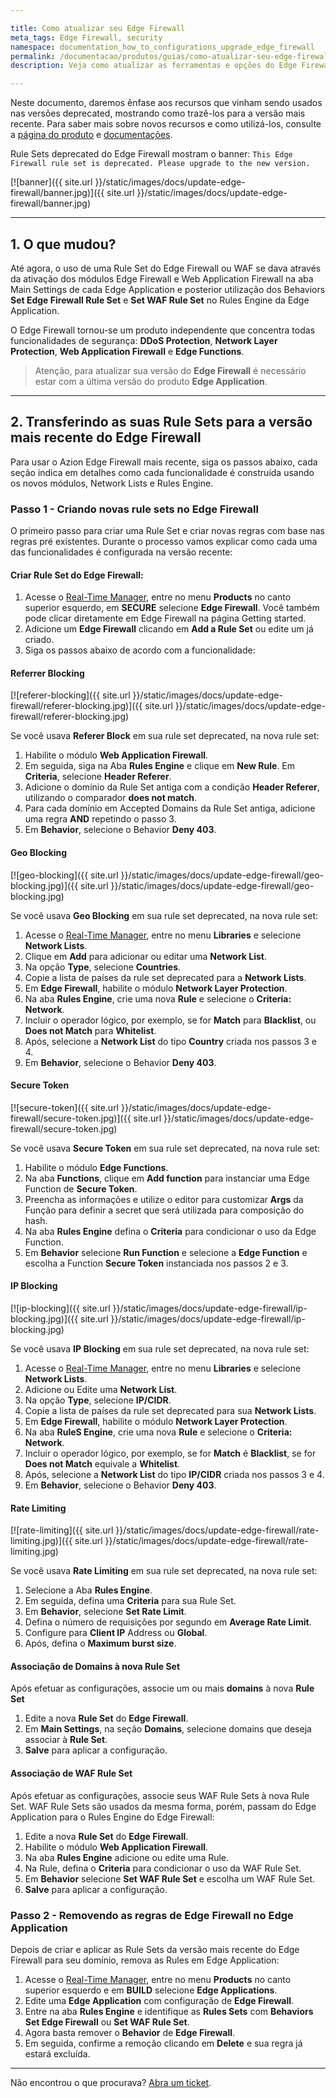 ```yaml
---

title: Como atualizar seu Edge Firewall
meta_tags: Edge Firewall, security
namespace: documentation_how_to_configurations_upgrade_edge_firewall
permalink: /documentacao/produtos/guias/como-atualizar-seu-edge-firewall/
description: Veja como atualizar as ferramentas e opções do Edge Firewall

---
```


Neste documento, daremos ênfase aos recursos que vinham sendo usados nas versões deprecated, mostrando como trazê-los para a versão mais recente. Para saber mais sobre novos recursos e como utilizá-los, consulte a [página do produto](https://www.azion.com/pt-br/produtos/edge-firewall/) e [documentações](https://www.azion.com/en/documentation/products/edge-firewall/).

Rule Sets deprecated do Edge Firewall mostram o banner: `This Edge Firewall rule set is deprecated. Please upgrade to the new version.`

[![banner]({{ site.url }}/static/images/docs/update-edge-firewall/banner.jpg)]({{ site.url }}/static/images/docs/update-edge-firewall/banner.jpg)


---

## 1. O que mudou?

Até agora, o uso de uma Rule Set do Edge Firewall ou WAF se dava através da ativação dos módulos Edge Firewall e Web Application Firewall na aba Main Settings de cada Edge Application e posterior utilização dos Behaviors **Set Edge Firewall Rule Set** e **Set WAF Rule Set** no Rules Engine da Edge Application.

O Edge Firewall tornou-se um produto independente que concentra todas funcionalidades de segurança: **DDoS Protection**, **Network Layer Protection**, **Web Application Firewall** e **Edge Functions**.

> Atenção, para atualizar sua versão do **Edge Firewall** é necessário estar com a última versão do produto **Edge Application**.

---

## 2. Transferindo as suas Rule Sets para a versão mais recente do Edge Firewall

Para usar o Azion Edge Firewall mais recente, siga os passos abaixo, cada seção indica em detalhes como cada funcionalidade é construída usando os novos módulos, Network Lists e Rules Engine.

### Passo 1 - Criando novas rule sets no Edge Firewall

O primeiro passo para criar uma Rule Set e criar novas regras com base nas regras pré existentes. Durante o processo vamos explicar como cada uma das funcionalidades é configurada na versão recente:

#### Criar Rule Set do Edge Firewall:

1. Acesse o [Real-Time Manager](https://manager.azion.com/), entre no menu **Products** no canto superior esquerdo, em **SECURE** selecione **Edge Firewall**. Você também pode clicar diretamente em Edge Firewall na página Getting started.
2. Adicione um **Edge Firewall** clicando em **Add a Rule Set** ou edite um já criado.
3. Siga os passos abaixo de acordo com a funcionalidade:

#### Referrer Blocking

[![referer-blocking]({{ site.url }}/static/images/docs/update-edge-firewall/referer-blocking.jpg)]({{ site.url }}/static/images/docs/update-edge-firewall/referer-blocking.jpg)

Se você usava **Referer Block** em sua rule set deprecated, na nova rule set:

1. Habilite o módulo **Web Application Firewall**.
2. Em seguida, siga na Aba **Rules Engine** e clique em **New Rule**. Em **Criteria**, selecione **Header Referer**.
3. Adicione o domínio da Rule Set antiga com a condição **Header Referer**, utilizando o comparador **does not match**.
4. Para cada domínio em Accepted Domains da Rule Set antiga, adicione uma regra **AND** repetindo o passo 3.
5. Em **Behavior**, selecione o Behavior **Deny 403**.

#### Geo Blocking

[![geo-blocking]({{ site.url }}/static/images/docs/update-edge-firewall/geo-blocking.jpg)]({{ site.url }}/static/images/docs/update-edge-firewall/geo-blocking.jpg)

Se você usava **Geo Blocking** em sua rule set deprecated, na nova rule set:

1. Acesse o [Real-Time Manager](https://manager.azion.com/), entre no menu **Libraries** e selecione **Network Lists**.
2. Clique em **Add** para adicionar ou editar uma **Network List**.
3. Na opção **Type**, selecione **Countries**.
4. Copie a lista de países da rule set deprecated para a **Network Lists**.
5. Em **Edge Firewall**, habilite o módulo **Network Layer Protection**.
6. Na aba **Rules Engine**, crie uma nova **Rule** e selecione o **Criteria: Network**.
7. Incluir o operador lógico, por exemplo, se for **Match** para **Blacklist**, ou **Does not Match** para **Whitelist**.
8. Após, selecione a **Network List** do tipo **Country** criada nos passos 3 e 4.
9. Em **Behavior**, selecione o Behavior **Deny 403**.

#### Secure Token

[![secure-token]({{ site.url }}/static/images/docs/update-edge-firewall/secure-token.jpg)]({{ site.url }}/static/images/docs/update-edge-firewall/secure-token.jpg)

Se você usava **Secure Token** em sua rule set deprecated, na nova rule set:

1. Habilite o módulo **Edge Functions**.
2. Na aba **Functions**, clique em **Add function** para instanciar uma Edge Function de **Secure Token**.
3. Preencha as informações e utilize o editor para customizar **Args** da Função para definir a secret que será utilizada para composição do hash.
4. Na aba **Rules Engine** defina o **Criteria** para condicionar o uso da Edge Function.
5. Em **Behavior** selecione **Run Function** e selecione a **Edge Function** e escolha a Function **Secure Token** instanciada nos passos 2 e 3.

#### IP Blocking

[![ip-blocking]({{ site.url }}/static/images/docs/update-edge-firewall/ip-blocking.jpg)]({{ site.url }}/static/images/docs/update-edge-firewall/ip-blocking.jpg)

Se você usava **IP Blocking** em sua rule set deprecated, na nova rule set:

1. Acesse o [Real-Time Manager](https://manager.azion.com/), entre no menu **Libraries** e selecione **Network Lists**.
2. Adicione ou Edite uma **Network List**.
3. Na opção **Type**, selecione **IP/CIDR**.
4. Copie a lista de países da rule set deprecated para sua **Network Lists**.
5. Em **Edge Firewall**, habilite o módulo **Network Layer Protection**.
6. Na aba **RuleS Engine**, crie uma nova **Rule** e selecione o **Criteria: Network**.
7. Incluir o operador lógico, por exemplo, se for **Match** é **Blacklist**, se for **Does not Match** equivale a **Whitelist**.
8. Após, selecione a **Network List** do tipo **IP/CIDR** criada nos passos 3 e 4.
9. Em **Behavior**, selecione o Behavior **Deny 403**.

#### Rate Limiting

[![rate-limiting]({{ site.url }}/static/images/docs/update-edge-firewall/rate-limiting.jpg)]({{ site.url }}/static/images/docs/update-edge-firewall/rate-limiting.jpg)

Se você usava **Rate Limiting** em sua rule set deprecated, na nova rule set:

1. Selecione a Aba **Rules Engine**.
2. Em seguida, defina uma **Criteria** para sua Rule Set.
3. Em **Behavior**, selecione **Set Rate Limit**.
4. Defina o número de requisições por segundo em **Average Rate Limit**.
5. Configure para **Client IP** Address ou **Global**.
6. Após, defina o **Maximum burst size**.

#### Associação de Domains à nova Rule Set

Após efetuar as configurações, associe um ou mais **domains** à nova **Rule Set**

1. Edite a nova **Rule Set** do **Edge Firewall**.
2. Em **Main Settings**, na seção **Domains**, selecione domains que deseja associar à **Rule Set**.
3. **Salve** para aplicar a configuração.

#### Associação de WAF Rule Set

Após efetuar as configurações, associe seus WAF Rule Sets à nova Rule Set. WAF Rule Sets são usados da mesma forma, porém, passam do Edge Application para o Rules Engine do Edge Firewall:

1. Edite a nova **Rule Set** do **Edge Firewall**.
2. Habilite o módulo **Web Application Firewall**.
3. Na aba **Rules Engine** adicione ou edite uma Rule.
4. Na Rule, defina o **Criteria** para condicionar o uso da WAF Rule Set.
5. Em **Behavior** selecione **Set WAF Rule Set** e escolha um WAF Rule Set.
6. **Salve** para aplicar a configuração.

### Passo 2 - Removendo as regras de Edge Firewall no Edge Application

Depois de criar e aplicar as Rule Sets da versão mais recente do Edge Firewall para seu domínio, remova as Rules em Edge Application:

1. Acesse o [Real-Time Manager](https://manager.azion.com/),  entre no menu **Products** no canto superior esquerdo e em **BUILD** selecione **Edge Applications**.
2. Edite uma **Edge Application** com configuração de **Edge Firewall**.
3. Entre na aba **Rules Engine** e identifique as **Rules Sets** com **Behaviors Set Edge Firewall** ou **Set WAF Rule Set**.
4. Agora basta remover o **Behavior** de **Edge Firewall**.
5. Em seguida, confirme a remoção clicando em **Delete** e sua regra já estará excluída.

---

Não encontrou o que procurava? [Abra um ticket](https://tickets.azion.com/).
